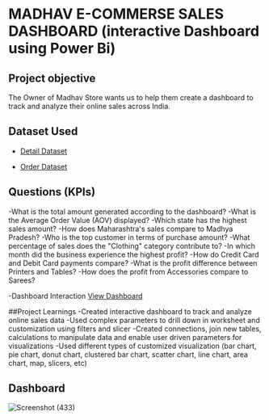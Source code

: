 # MADHAV E-COMMERSE SALES DASHBOARD (interactive Dashboard using Power Bi)

## Project objective
The Owner of Madhav Store wants us to help them create a dashboard to track and analyze their online sales across India.

## Dataset Used
- <a href="https://github.com/supriya9122/MADHAV-E-COMMERSE-SALES-DASHBOARD/blob/main/Details.csv">Detail Dataset</a>

- <a href="https://github.com/supriya9122/MADHAV-E-COMMERSE-SALES-DASHBOARD/blob/main/Orders.csv
">Order Dataset</a>


## Questions (KPIs)
-What is the total amount generated according to the dashboard?
-What is the Average Order Value (AOV) displayed?
-Which state has the highest sales amount?
-How does Maharashtra's sales compare to Madhya Pradesh?
-Who is the top customer in terms of purchase amount?
-What percentage of sales does the "Clothing" category contribute to?
-In which month did the business experience the highest profit?
-How do Credit Card and Debit Card payments compare?
-What is the profit difference between Printers and Tables?
-How does the profit from Accessories compare to Sarees?

-Dashboard Interaction <a href="https://github.com/supriya9122/MADHAV-E-COMMERSE-SALES-DASHBOARD/blob/main/MADHAV%20E%20COMMERSE%20SALE%20DASHBOARD.pdf">View Dashboard</a>

##Project Learnings
-Created interactive dashboard to track and analyze online sales data
-Used complex parameters to drill down in worksheet and customization using filters and slicer
-Created connections, join new tables, calculations to manipulate data and enable user driven 
 parameters for visualizations
-Used different types of customized visualization (bar chart, pie chart, donut chart, clustered 
 bar chart, scatter chart, line chart, area chart, map, slicers, etc)

## Dashboard
![Screenshot (433)](https://github.com/user-attachments/assets/2bdc7d5d-8234-4d32-bafe-8c561542b4ce)


















